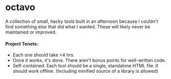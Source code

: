 # octavo

A collection of small, hacky tools built in an afternoon because I couldn't find something else that did what I wanted. 
These will likely never be maintained or improved. 

#### Project Tenets:
- Each one should take <4 hrs.
- Once it works, it's done. There aren't bonus points for well-written code.
- Self-contained. Each tool should be a single, standalone HTML file. It should work offline. (Including minified source of a library is allowed)
